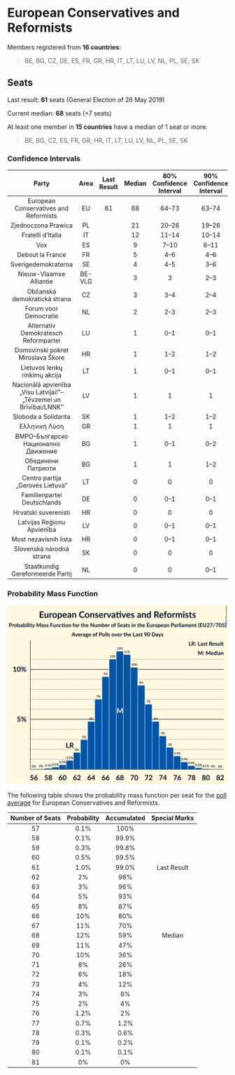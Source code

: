 # European Conservatives and Reformists

Members registered from **16 countries**:

> BE, BG, CZ, DE, ES, FR, GR, HR, IT, LT, LU, LV, NL, PL, SE, SK

## Seats

Last result: **61** seats (General Election of 26 May 2019)

Current median: **68** seats (+7 seats)

At least one member in **15 countries** have a median of 1 seat or more:

> BE, BG, CZ, ES, FR, GR, HR, IT, LT, LU, LV, NL, PL, SE, SK

### Confidence Intervals

| Party | Area | Last Result | Median | 80% Confidence Interval | 90% Confidence Interval | 95% Confidence Interval | 99% Confidence Interval |
|:-----:|:----:|:-----------:|:------:|:-----------------------:|:-----------------------:|:-----------------------:|:-----------------------:|
| European Conservatives and Reformists | EU | 61 | 68 | 64–73 | 63–74 | 62–75 | 60–78 |
| Zjednoczona Prawica | PL | | 21 | 20–26 | 19–26 | 19–27 | 18–27 |
| Fratelli d’Italia | IT | | 12 | 11–14 | 10–14 | 10–14 | 9–15 |
| Vox | ES | | 9 | 7–10 | 6–11 | 6–11 | 6–12 |
| Debout la France | FR | | 5 | 4–6 | 4–6 | 0–6 | 0–7 |
| Sverigedemokraterna | SE | | 4 | 4–5 | 3–6 | 3–6 | 3–6 |
| Nieuw-Vlaamse Alliantie | BE-VLG | | 3 | 3 | 2–3 | 2–3 | 2–3 |
| Občanská demokratická strana | CZ | | 3 | 3–4 | 2–4 | 2–4 | 2–5 |
| Forum voor Democratie | NL | | 2 | 2–3 | 2–3 | 2–3 | 2–3 |
| Alternativ Demokratesch Reformpartei | LU | | 1 | 0–1 | 0–1 | 0–1 | 0–1 |
| Domovinski pokret Miroslava Škore | HR | | 1 | 1–2 | 1–2 | 1–2 | 1–2 |
| Lietuvos lenkų rinkimų akcija | LT | | 1 | 0–1 | 0–1 | 0–1 | 0–1 |
| Nacionālā apvienība „Visu Latvijai!”–„Tēvzemei un Brīvībai/LNNK” | LV | | 1 | 1 | 1 | 1 | 1 |
| Sloboda a Solidarita | SK | | 1 | 1–2 | 1–2 | 1–2 | 1–2 |
| Ελληνική Λύση | GR | | 1 | 1 | 1 | 0–1 | 0–1 |
| ВМРО–Българско Национално Движение | BG | | 1 | 0–1 | 0–2 | 0–2 | 0–2 |
| Обединени Патриоти | BG | | 1 | 1 | 1–2 | 1–2 | 1–2 |
| Centro partija „Gerovės Lietuva“ | LT | | 0 | 0 | 0 | 0 | 0 |
| Familienpartei Deutschlands | DE | | 0 | 0–1 | 0–1 | 0–1 | 0–1 |
| Hrvatski suverenisti | HR | | 0 | 0 | 0 | 0 | 0 |
| Latvijas Reģionu Apvienība | LV | | 0 | 0–1 | 0–1 | 0–1 | 0–1 |
| Most nezavisnih lista | HR | | 0 | 0–1 | 0–1 | 0–1 | 0–1 |
| Slovenská národná strana | SK | | 0 | 0 | 0 | 0 | 0 |
| Staatkundig Gereformeerde Partij | NL | | 0 | 0 | 0–1 | 0–1 | 0–1 |

### Probability Mass Function

![Graph with seats probability mass function not yet produced](average-2020-05-31-seats-pmf-europeanconservativesandreformists.png "Seats Probability Mass Function")

The following table shows the probability mass function per seat for the [poll average](average-2020-05-31.html) for European Conservatives and Reformists.

| Number of Seats | Probability | Accumulated | Special Marks |
|:---------------:|:-----------:|:-----------:|:-------------:|
| 57 | 0.1% | 100% |  |
| 58 | 0.1% | 99.9% |  |
| 59 | 0.3% | 99.8% |  |
| 60 | 0.5% | 99.5% |  |
| 61 | 1.0% | 99.0% | Last Result |
| 62 | 2% | 98% |  |
| 63 | 3% | 96% |  |
| 64 | 5% | 93% |  |
| 65 | 8% | 87% |  |
| 66 | 10% | 80% |  |
| 67 | 11% | 70% |  |
| 68 | 12% | 59% | Median |
| 69 | 11% | 47% |  |
| 70 | 10% | 36% |  |
| 71 | 8% | 26% |  |
| 72 | 6% | 18% |  |
| 73 | 4% | 12% |  |
| 74 | 3% | 8% |  |
| 75 | 2% | 4% |  |
| 76 | 1.2% | 2% |  |
| 77 | 0.7% | 1.2% |  |
| 78 | 0.3% | 0.6% |  |
| 79 | 0.1% | 0.2% |  |
| 80 | 0.1% | 0.1% |  |
| 81 | 0% | 0% |  |


